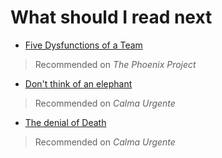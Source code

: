 # What should I read next

- [Five Dysfunctions of a Team](https://www.amazon.com/Five-Dysfunctions-Team-Leadership-Fable/dp/0787960756)

> Recommended on _The Phoenix Project_

- [Don't think of an elephant](https://www.amazon.com/Dont-Think-Elephant-Debate-Progressives/dp/1931498717)

> Recommended on _Calma Urgente_

- [The denial of Death](https://www.amazon.com.br/Denial-Death-Daniel-P-Goleman/dp/068483240)

> Recommended on _Calma Urgente_
